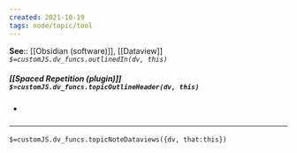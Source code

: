 ```yaml
---
created: 2021-10-19
tags: node/topic/tool
---
```


**See**:: [[Obsidian (software)]], [[Dataview]]
*`$=customJS.dv_funcs.outlinedIn(dv, this)`*

##### [[Spaced Repetition (plugin)]] `$=customJS.dv_funcs.topicOutlineHeader(dv, this)`

- 

### <hr class="dataviews"/>

`$=customJS.dv_funcs.topicNoteDataviews({dv, that:this})`

